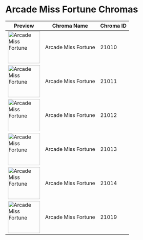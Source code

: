 # Arcade Miss Fortune Chromas

| Preview | Chroma Name | Chroma ID |
|---|---|---|
| <img src='https://raw.communitydragon.org/latest/plugins/rcp-be-lol-game-data/global/default/v1/champion-chroma-images/21/21010.png' alt='Arcade Miss Fortune' width='100'> | Arcade Miss Fortune | 21010 |
| <img src='https://raw.communitydragon.org/latest/plugins/rcp-be-lol-game-data/global/default/v1/champion-chroma-images/21/21011.png' alt='Arcade Miss Fortune' width='100'> | Arcade Miss Fortune | 21011 |
| <img src='https://raw.communitydragon.org/latest/plugins/rcp-be-lol-game-data/global/default/v1/champion-chroma-images/21/21012.png' alt='Arcade Miss Fortune' width='100'> | Arcade Miss Fortune | 21012 |
| <img src='https://raw.communitydragon.org/latest/plugins/rcp-be-lol-game-data/global/default/v1/champion-chroma-images/21/21013.png' alt='Arcade Miss Fortune' width='100'> | Arcade Miss Fortune | 21013 |
| <img src='https://raw.communitydragon.org/latest/plugins/rcp-be-lol-game-data/global/default/v1/champion-chroma-images/21/21014.png' alt='Arcade Miss Fortune' width='100'> | Arcade Miss Fortune | 21014 |
| <img src='https://raw.communitydragon.org/latest/plugins/rcp-be-lol-game-data/global/default/v1/champion-chroma-images/21/21019.png' alt='Arcade Miss Fortune' width='100'> | Arcade Miss Fortune | 21019 |
